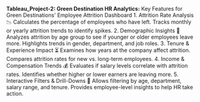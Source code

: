 **Tableau_Project-2: Green Destination HR Analytics:**
Key Features for Green Destinations' Employee Attrition Dashboard
1️. Attrition Rate Analysis 📉
Calculates the percentage of employees who have left.
Tracks monthly or yearly attrition trends to identify spikes.
2️. Demographic Insights 👥
Analyzes attrition by age group to see if younger or older employees leave more.
Highlights trends in gender, department, and job roles.
3️. Tenure & Experience Impact ⏳
Examines how years at the company affect attrition.
Compares attrition rates for new vs. long-term employees.
4️. Income & Compensation Trends 💰
Evaluates if salary levels correlate with attrition rates.
Identifies whether higher or lower earners are leaving more.
5️. Interactive Filters & Drill-Downs 🎯
Allows filtering by age, department, salary range, and tenure.
Provides employee-level insights to help HR take action.
